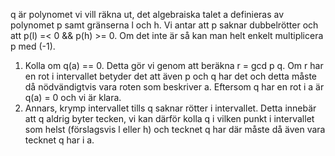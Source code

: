 
q är polynomet vi vill räkna ut, det algebraiska talet a definieras av polynomet p samt gränserna l och h. Vi antar att p saknar dubbelrötter och att p(l) =< 0 && p(h) >= 0. Om det inte är så kan man helt enkelt multiplicera p med (-1).

1) Kolla om q(a) == 0. Detta gör vi genom att beräkna r = gcd p q. Om r har en rot i intervallet betyder det att även p och q har det och detta måste då nödvändigtvis vara roten som beskriver a. Eftersom q har en rot i a är q(a) = 0 och vi är klara.
2) Annars, krymp intervallet tills q saknar rötter i intervallet. Detta innebär att q aldrig byter tecken, vi kan därför kolla q i vilken punkt i intervallet som helst (förslagsvis l eller h) och tecknet q har där måste då även vara tecknet q har i a.